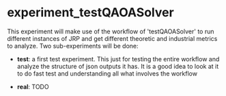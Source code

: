 #  experiment_testQAOASolver

This experiment will make use of the workflow of 'testQAOASolver' to run different instances of JRP and get different theoretic and industrial metrics to analyze. Two sub-experiments will be done:

* **test**: a first test experiment. This just for testing the entire workflow and analyze the structure of json outputs it has. It is a good idea to look at it to do fast test and understanding all what involves the workflow

* **real**: TODO